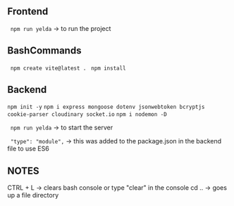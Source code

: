 ## Frontend

`` npm run yelda`` -> to run the project

## BashCommands

`` npm create vite@latest .``
`` npm install``

## Backend

`` npm init -y ``
`` npm i express mongoose dotenv jsonwebtoken bcryptjs cookie-parser cloudinary socket.io ``
`` npm i nodemon -D ``

`` npm run yelda`` -> to start the server

``  "type": "module", `` -> this was added to the package.json in the backend file to use ES6

## NOTES

CTRL + L -> clears bash console or type "clear" in the console
cd .. -> goes up a file directory
